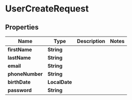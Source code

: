 

# UserCreateRequest


## Properties

| Name | Type | Description | Notes |
|------------ | ------------- | ------------- | -------------|
|**firstName** | **String** |  |  |
|**lastName** | **String** |  |  |
|**email** | **String** |  |  |
|**phoneNumber** | **String** |  |  |
|**birthDate** | **LocalDate** |  |  |
|**password** | **String** |  |  |



